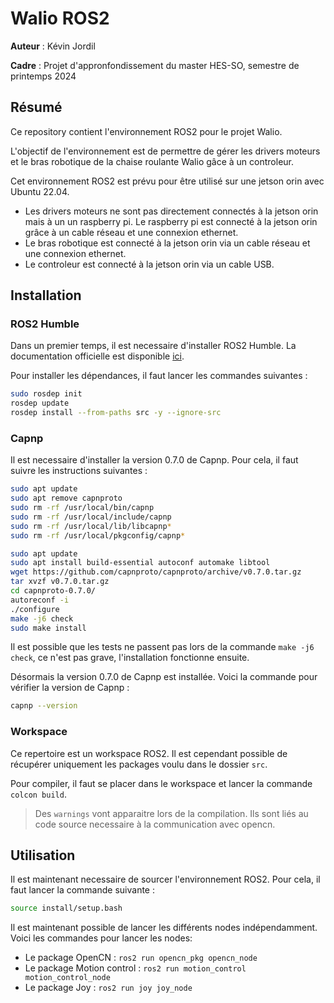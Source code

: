 # Walio ROS2

**Auteur** : Kévin Jordil

**Cadre** : Projet d'appronfondissement du master HES-SO, semestre de printemps 2024

## Résumé

Ce repository contient l'environnement ROS2 pour le projet Walio.

L'objectif de l'environnement est de permettre de gérer les drivers moteurs et le bras robotique de la chaise roulante Walio gâce à un controleur.

Cet environnement ROS2 est prévu pour être utilisé sur une jetson orin avec Ubuntu 22.04. 
- Les drivers moteurs ne sont pas directement connectés à la jetson orin mais à un un raspberry pi. Le raspberry pi est connecté à la jetson orin grâce à un cable réseau et une connexion ethernet.
- Le bras robotique est connecté à la jetson orin via un cable réseau et une connexion ethernet.
- Le controleur est connecté à la jetson orin via un cable USB.

## Installation

### ROS2 Humble

Dans un premier temps, il est necessaire d'installer ROS2 Humble. La documentation officielle est disponible [ici](https://docs.ros.org/en/humble/Installation/Ubuntu-Install-Debians.html#install-ros-2-packages).

Pour installer les dépendances, il faut lancer les commandes suivantes :
    
```bash
sudo rosdep init
rosdep update
rosdep install --from-paths src -y --ignore-src
```

### Capnp

Il est necessaire d'installer la version 0.7.0 de Capnp. Pour cela, il faut suivre les instructions suivantes :

```bash
sudo apt update
sudo apt remove capnproto
sudo rm -rf /usr/local/bin/capnp
sudo rm -rf /usr/local/include/capnp
sudo rm -rf /usr/local/lib/libcapnp*
sudo rm -rf /usr/local/pkgconfig/capnp*
```

```bash
sudo apt update
sudo apt install build-essential autoconf automake libtool
wget https://github.com/capnproto/capnproto/archive/v0.7.0.tar.gz
tar xvzf v0.7.0.tar.gz
cd capnproto-0.7.0/
autoreconf -i
./configure
make -j6 check
sudo make install
```

Il est possible que les tests ne passent pas lors de la commande `make -j6 check`, ce n'est pas grave, l'installation fonctionne ensuite.

Désormais la version 0.7.0 de Capnp est installée. Voici la commande pour vérifier la version de Capnp :

```bash
capnp --version
```

### Workspace

Ce repertoire est un workspace ROS2. Il est cependant possible de récupérer uniquement les packages voulu dans le dossier `src`.

Pour compiler, il faut se placer dans le workspace et lancer la commande `colcon build`.

> Des `warnings` vont apparaitre lors de la compilation. Ils sont liés au code source necessaire à la communication avec opencn.

## Utilisation

Il est maintenant necessaire de sourcer l'environnement ROS2. Pour cela, il faut lancer la commande suivante :

```bash
source install/setup.bash
```

Il est maintenant possible de lancer les différents nodes indépendamment. Voici les commandes pour lancer les nodes:
- Le package OpenCN : `ros2 run opencn_pkg opencn_node`
- Le package Motion control : `ros2 run motion_control motion_control_node`
- Le package Joy : `ros2 run joy joy_node`